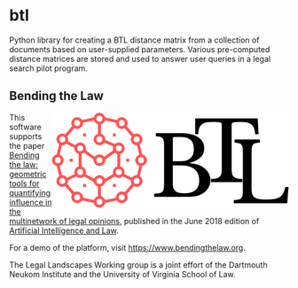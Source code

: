 # btl
Python library for creating a BTL distance matrix from a collection of documents based on user-supplied parameters. Various pre-computed distance matrices are stored and used to answer user queries in a legal search pilot program.

## Bending the Law
<img src="images/btl-jumble-salmon.svg" align="right"></img>
This software supports the paper [Bending the law: geometric tools for quantifying influence in the multinetwork of legal opinions](https://link.springer.com/article/10.1007/s10506-018-9224-2), published in the June 2018 edition of [Artificial Intelligence and Law](https://link.springer.com/journal/10506).

For a demo of the platform, visit <https://www.bendingthelaw.org>.

The Legal Landscapes Working group is a joint effort of the Dartmouth Neukom Institute and the University of Virginia School of Law.

